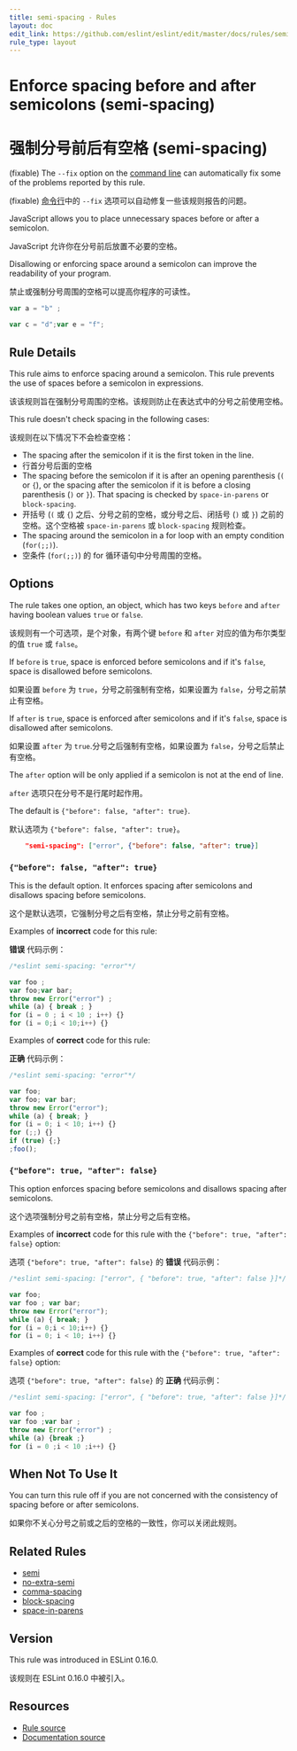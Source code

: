 ```yaml
---
title: semi-spacing - Rules
layout: doc
edit_link: https://github.com/eslint/eslint/edit/master/docs/rules/semi-spacing.md
rule_type: layout
---
```

<!-- Note: No pull requests accepted for this file. See README.md in the root directory for details. -->

# Enforce spacing before and after semicolons (semi-spacing)

# 强制分号前后有空格 (semi-spacing)

(fixable) The `--fix` option on the [command line](../user-guide/command-line-interface#fixing-problems) can automatically fix some of the problems reported by this rule.

(fixable) [命令行](../user-guide/command-line-interface#fixing-problems)中的 `--fix` 选项可以自动修复一些该规则报告的问题。

JavaScript allows you to place unnecessary spaces before or after a semicolon.

JavaScript 允许你在分号前后放置不必要的空格。

Disallowing or enforcing space around a semicolon can improve the readability of your program.

禁止或强制分号周围的空格可以提高你程序的可读性。

```js
var a = "b" ;

var c = "d";var e = "f";
```

## Rule Details

This rule aims to enforce spacing around a semicolon. This rule prevents the use of spaces before a semicolon in expressions.

该该规则旨在强制分号周围的空格。该规则防止在表达式中的分号之前使用空格。

This rule doesn't check spacing in the following cases:

该规则在以下情况下不会检查空格：

* The spacing after the semicolon if it is the first token in the line.
* 行首分号后面的空格
* The spacing before the semicolon if it is after an opening parenthesis (`(` or `{`), or the spacing after the semicolon if it is before a closing parenthesis (`)` or `}`). That spacing is checked by `space-in-parens` or `block-spacing`.
* 开括号 (`(` 或 `{`) 之后、分号之前的空格，或分号之后、闭括号 (`)` 或 `}`) 之前的空格。这个空格被 `space-in-parens` 或 `block-spacing` 规则检查。
* The spacing around the semicolon in a for loop with an empty condition (`for(;;)`).
* 空条件 (`for(;;)`) 的 for 循环语句中分号周围的空格。

## Options

The rule takes one option, an object, which has two keys `before` and `after` having boolean values `true` or `false`.

该规则有一个可选项，是个对象，有两个键 `before` 和 `after` 对应的值为布尔类型的值 `true` 或 `false`。

If `before` is `true`, space is enforced before semicolons and if it's `false`, space is disallowed before semicolons.

如果设置 `before` 为 `true`，分号之前强制有空格，如果设置为 `false`，分号之前禁止有空格。

If `after` is `true`, space is enforced after semicolons and if it's `false`, space is disallowed after semicolons.

如果设置 `after` 为 `true`.分号之后强制有空格，如果设置为 `false`，分号之后禁止有空格。

The `after` option will be only applied if a semicolon is not at the end of line.

`after` 选项只在分号不是行尾时起作用。

The default is `{"before": false, "after": true}`.

默认选项为 `{"before": false, "after": true}`。

```json
    "semi-spacing": ["error", {"before": false, "after": true}]
```

### `{"before": false, "after": true}`

This is the default option. It enforces spacing after semicolons and disallows spacing before semicolons.

这个是默认选项，它强制分号之后有空格，禁止分号之前有空格。

Examples of **incorrect** code for this rule:

**错误** 代码示例：

```js
/*eslint semi-spacing: "error"*/

var foo ;
var foo;var bar;
throw new Error("error") ;
while (a) { break ; }
for (i = 0 ; i < 10 ; i++) {}
for (i = 0;i < 10;i++) {}
```

Examples of **correct** code for this rule:

**正确** 代码示例：

```js
/*eslint semi-spacing: "error"*/

var foo;
var foo; var bar;
throw new Error("error");
while (a) { break; }
for (i = 0; i < 10; i++) {}
for (;;) {}
if (true) {;}
;foo();
```

### `{"before": true, "after": false}`

This option enforces spacing before semicolons and disallows spacing after semicolons.

这个选项强制分号之前有空格，禁止分号之后有空格。

Examples of **incorrect** code for this rule with the `{"before": true, "after": false}` option:

选项 `{"before": true, "after": false}` 的 **错误** 代码示例：

```js
/*eslint semi-spacing: ["error", { "before": true, "after": false }]*/

var foo;
var foo ; var bar;
throw new Error("error");
while (a) { break; }
for (i = 0;i < 10;i++) {}
for (i = 0; i < 10; i++) {}
```

Examples of **correct** code for this rule with the `{"before": true, "after": false}` option:

选项 `{"before": true, "after": false}` 的 **正确** 代码示例：

```js
/*eslint semi-spacing: ["error", { "before": true, "after": false }]*/

var foo ;
var foo ;var bar ;
throw new Error("error") ;
while (a) {break ;}
for (i = 0 ;i < 10 ;i++) {}
```

## When Not To Use It

You can turn this rule off if you are not concerned with the consistency of spacing before or after semicolons.

如果你不关心分号之前或之后的空格的一致性，你可以关闭此规则。

## Related Rules

* [semi](semi)
* [no-extra-semi](no-extra-semi)
* [comma-spacing](comma-spacing)
* [block-spacing](block-spacing)
* [space-in-parens](space-in-parens)

## Version

This rule was introduced in ESLint 0.16.0.

该规则在 ESLint 0.16.0 中被引入。

## Resources

* [Rule source](https://github.com/eslint/eslint/tree/master/lib/rules/semi-spacing.js)
* [Documentation source](https://github.com/eslint/eslint/tree/master/docs/rules/semi-spacing.md)
